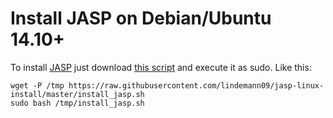 Install JASP on Debian/Ubuntu 14.10+
====================================

To install [JASP](https://jasp-stats.org/) just download [this script](https://raw.githubusercontent.com/lindemann09/jasp-linux-install/master/install_jasp.sh)
and execute it as sudo. Like this:

```
wget -P /tmp https://raw.githubusercontent.com/lindemann09/jasp-linux-install/master/install_jasp.sh
sudo bash /tmp/install_jasp.sh
```



